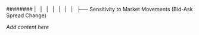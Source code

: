 ######## |   |   |   |   |   |   |   ├── Sensitivity to Market Movements (Bid-Ask Spread Change)

*Add content here*